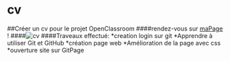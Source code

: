 # cv
##Créer un cv pour le projet OpenClassroom 
####rendez-vous sur [maPage](https://lilie65.github.io/cv/) !
####![cv](https://lilie65.github.io/cv/)
####Traveaux effectué:
*creation login sur git
*Apprendre à utiliser Git et GitHub
*création page web
*Amélioration de la page avec css
*ouverture site sur GitPage
